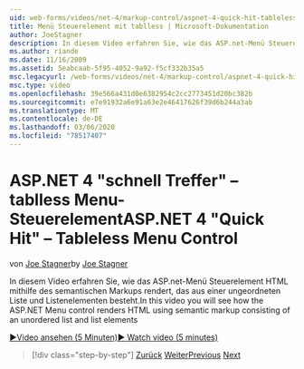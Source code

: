 ```yaml
---
uid: web-forms/videos/net-4/markup-control/aspnet-4-quick-hit-tableless-menu-control
title: Menü Steuerelement mit tablless | Microsoft-Dokumentation
author: JoeStagner
description: In diesem Video erfahren Sie, wie das ASP.net-Menü Steuerelement HTML mithilfe des semantischen Markups rendert, das aus einer ungeordneten Liste und Listenelementen besteht.
ms.author: riande
ms.date: 11/16/2009
ms.assetid: 5eabcaab-5f95-4052-9a92-f5cf332b35a5
msc.legacyurl: /web-forms/videos/net-4/markup-control/aspnet-4-quick-hit-tableless-menu-control
msc.type: video
ms.openlocfilehash: 39e566a431d0e6382954c2cc2773451d20bc382b
ms.sourcegitcommit: e7e91932a6e91a63e2e46417626f39d6b244a3ab
ms.translationtype: MT
ms.contentlocale: de-DE
ms.lasthandoff: 03/06/2020
ms.locfileid: "78517407"
---
```

# <a name="aspnet-4-quick-hit--tableless-menu-control"></a><span data-ttu-id="113eb-103">ASP.NET 4 "schnell Treffer" – tablless Menu-Steuerelement</span><span class="sxs-lookup"><span data-stu-id="113eb-103">ASP.NET 4 "Quick Hit" – Tableless Menu Control</span></span>

<span data-ttu-id="113eb-104">von [Joe Stagner](https://github.com/JoeStagner)</span><span class="sxs-lookup"><span data-stu-id="113eb-104">by [Joe Stagner](https://github.com/JoeStagner)</span></span>

<span data-ttu-id="113eb-105">In diesem Video erfahren Sie, wie das ASP.net-Menü Steuerelement HTML mithilfe des semantischen Markups rendert, das aus einer ungeordneten Liste und Listenelementen besteht.</span><span class="sxs-lookup"><span data-stu-id="113eb-105">In this video you will see how the ASP.NET Menu control renders HTML using semantic markup consisting of an unordered list and list elements</span></span> 

[<span data-ttu-id="113eb-106">&#9654;Video ansehen (5 Minuten)</span><span class="sxs-lookup"><span data-stu-id="113eb-106">&#9654; Watch video (5 minutes)</span></span>](https://channel9.msdn.com/Blogs/ASP-NET-Site-Videos/aspnet-4-quick-hit-tableless-menu-control)

> [!div class="step-by-step"]
> <span data-ttu-id="113eb-107">[Zurück](aspnet-4-quick-hit-table-free-templated-controls.md)
> [Weiter](aspnet-4-quick-hit-hidden-field-divs.md)</span><span class="sxs-lookup"><span data-stu-id="113eb-107">[Previous](aspnet-4-quick-hit-table-free-templated-controls.md)
[Next](aspnet-4-quick-hit-hidden-field-divs.md)</span></span>

